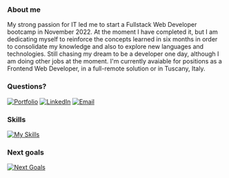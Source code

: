 ### About me
My strong passion for IT led me to start a Fullstack Web Developer bootcamp in November 2022. At the moment I have completed it, but I am dedicating myself to reinforce the concepts learned in six months in order to consolidate my knowledge and also to explore new languages and technologies. Still chasing my dream to be a developer one day, although I am doing other jobs at the moment.
I'm currently avaiable for positions as a Frontend Web Developer, in a full-remote solution or in Tuscany, Italy.
### Questions?
[![Portfolio](https://img.shields.io/badge/Portfolio-%2300A98F.svg?logo=adafruit&logoColor=white)](https://giaxup.github.io/portfolio/)
[![LinkedIn](https://img.shields.io/badge/LinkedIn-%230077B5.svg?logo=linkedin&logoColor=white)](https://www.linkedin.com/in/giacomo-della-peruta/)
[![Email](https://img.shields.io/badge/Email-%232CA01C.svg?logo=maildotru&logoColor=white)](mailto:giaxup@live.it)

### Skills
[![My Skills](https://skillicons.dev/icons?i=bootstrap,css,discord,eclipse,git,github,html,java,js,mysql,nodejs,ps,postgres,postman,react,redux,sass,spring,tailwind,ts,vscode)](https://skillicons.dev)
### Next goals
[![Next Goals](https://skillicons.dev/icons?i=angular,cs,nextjs)](https://skillicons.dev)
